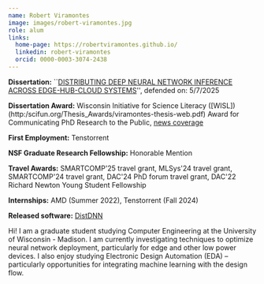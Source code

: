 ```yaml
---
name: Robert Viramontes
image: images/robert-viramontes.jpg
role: alum
links:
  home-page: https://robertviramontes.github.io/
  linkedin: robert-viramontes
  orcid: 0000-0003-3074-2438
---
```


**Dissertation:** ``[DISTRIBUTING DEEP NEURAL NETWORK INFERENCE ACROSS EDGE-HUB-CLOUD SYSTEMS](https://www.proquest.com/pqdtglobal/docview/3202650188/F876D76CCE4F4F74PQ/1?accountid=465&sourcetype=Dissertations%20&%20Theses)'', defended on: 5/7/2025

**Dissertation Award:** Wisconsin Initiative for Science Literacy ([WISL])(http:/scifun.org/Thesis_Awards/viramontes-thesis-web.pdf) Award for Communicating PhD Research to the Public, [news coverage](https://engineering.wisc.edu/blog/viramontes-receives-award-for-communicating-research-to-the-public/) 

**First Employment:** Tenstorrent

**NSF Graduate Research Fellowship:** Honorable Mention

**Travel Awards:** SMARTCOMP'25 travel grant, MLSys'24 travel grant, SMARTCOMP'24 travel grant, DAC'24 PhD forum travel grant, DAC'22 Richard Newton Young Student Fellowship

**Internships:** AMD (Summer 2022), Tenstorrent (Fall 2024)

**Released software:** [DistDNN](https://github.com/robertviramontes/distributed_inference_estimation_optimization/tree/main)

Hi! I am a graduate student studying Computer Engineering at the University of Wisconsin - Madison. I am currently investigating techniques to optimize neural network deployment, particularly for edge and other low power devices. I also enjoy studying Electronic Design Automation (EDA) – particularly opportunities for integrating machine learning with the design flow.





